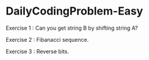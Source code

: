 # DailyCodingProblem-Easy
Exercise 1 : Can you get string B by shifting string A?

Exercise 2 : Fibanacci sequence.

Exercise 3 : Reverse bits. 
